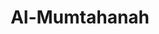 ---
title: "Al-Mumtahanah"
arabic: "الممتحنة"
no: 60
arabic_no: ٦٠
ayah: 13
prev: al-hasyr
next: as-saff
---